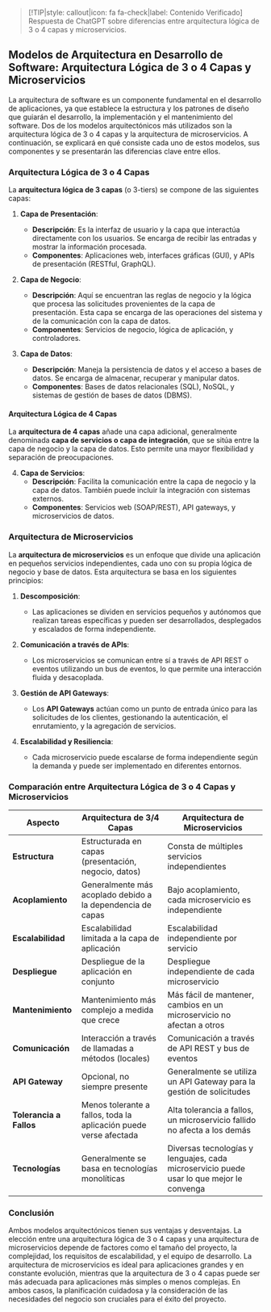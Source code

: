 > [!TIP|style: callout|icon: fa fa-check|label: Contenido Verificado]
> Respuesta de ChatGPT sobre diferencias entre arquitectura lógica de 3 o 4 capas y microservicios.

## Modelos de Arquitectura en Desarrollo de Software: Arquitectura Lógica de 3 o 4 Capas y Microservicios <!-- {docsify-ignore} -->

La arquitectura de software es un componente fundamental en el desarrollo de aplicaciones, ya que establece la estructura y los patrones de diseño que guiarán el desarrollo, la implementación y el mantenimiento del software. Dos de los modelos arquitectónicos más utilizados son la arquitectura lógica de 3 o 4 capas y la arquitectura de microservicios. A continuación, se explicará en qué consiste cada uno de estos modelos, sus componentes y se presentarán las diferencias clave entre ellos.

### Arquitectura Lógica de 3 o 4 Capas <!-- {docsify-ignore} -->

La **arquitectura lógica de 3 capas** (o 3-tiers) se compone de las siguientes capas:

1. **Capa de Presentación**:
   - **Descripción**: Es la interfaz de usuario y la capa que interactúa directamente con los usuarios. Se encarga de recibir las entradas y mostrar la información procesada.
   - **Componentes**: Aplicaciones web, interfaces gráficas (GUI), y APIs de presentación (RESTful, GraphQL).

2. **Capa de Negocio**:
   - **Descripción**: Aquí se encuentran las reglas de negocio y la lógica que procesa las solicitudes provenientes de la capa de presentación. Esta capa se encarga de las operaciones del sistema y de la comunicación con la capa de datos.
   - **Componentes**: Servicios de negocio, lógica de aplicación, y controladores.

3. **Capa de Datos**:
   - **Descripción**: Maneja la persistencia de datos y el acceso a bases de datos. Se encarga de almacenar, recuperar y manipular datos.
   - **Componentes**: Bases de datos relacionales (SQL), NoSQL, y sistemas de gestión de bases de datos (DBMS).

#### Arquitectura Lógica de 4 Capas

La **arquitectura de 4 capas** añade una capa adicional, generalmente denominada **capa de servicios o capa de integración**, que se sitúa entre la capa de negocio y la capa de datos. Esto permite una mayor flexibilidad y separación de preocupaciones.

4. **Capa de Servicios**:
   - **Descripción**: Facilita la comunicación entre la capa de negocio y la capa de datos. También puede incluir la integración con sistemas externos.
   - **Componentes**: Servicios web (SOAP/REST), API gateways, y microservicios de datos.

### Arquitectura de Microservicios <!-- {docsify-ignore} -->

La **arquitectura de microservicios** es un enfoque que divide una aplicación en pequeños servicios independientes, cada uno con su propia lógica de negocio y base de datos. Esta arquitectura se basa en los siguientes principios:

1. **Descomposición**:
   - Las aplicaciones se dividen en servicios pequeños y autónomos que realizan tareas específicas y pueden ser desarrollados, desplegados y escalados de forma independiente.

2. **Comunicación a través de APIs**:
   - Los microservicios se comunican entre sí a través de API REST o eventos utilizando un bus de eventos, lo que permite una interacción fluida y desacoplada.

3. **Gestión de API Gateways**:
   - Los **API Gateways** actúan como un punto de entrada único para las solicitudes de los clientes, gestionando la autenticación, el enrutamiento, y la agregación de servicios.

4. **Escalabilidad y Resiliencia**:
   - Cada microservicio puede escalarse de forma independiente según la demanda y puede ser implementado en diferentes entornos.

### Comparación entre Arquitectura Lógica de 3 o 4 Capas y Microservicios <!-- {docsify-ignore} -->

| Aspecto                      | Arquitectura de 3/4 Capas                                 | Arquitectura de Microservicios                          |
|------------------------------|----------------------------------------------------------|--------------------------------------------------------|
| **Estructura**               | Estructurada en capas (presentación, negocio, datos)    | Consta de múltiples servicios independientes            |
| **Acoplamiento**             | Generalmente más acoplado debido a la dependencia de capas | Bajo acoplamiento, cada microservicio es independiente |
| **Escalabilidad**            | Escalabilidad limitada a la capa de aplicación           | Escalabilidad independiente por servicio                |
| **Despliegue**               | Despliegue de la aplicación en conjunto                  | Despliegue independiente de cada microservicio         |
| **Mantenimiento**            | Mantenimiento más complejo a medida que crece            | Más fácil de mantener, cambios en un microservicio no afectan a otros |
| **Comunicación**             | Interacción a través de llamadas a métodos (locales)     | Comunicación a través de API REST y bus de eventos     |
| **API Gateway**              | Opcional, no siempre presente                             | Generalmente se utiliza un API Gateway para la gestión de solicitudes |
| **Tolerancia a Fallos**      | Menos tolerante a fallos, toda la aplicación puede verse afectada | Alta tolerancia a fallos, un microservicio fallido no afecta a los demás |
| **Tecnologías**              | Generalmente se basa en tecnologías monolíticas          | Diversas tecnologías y lenguajes, cada microservicio puede usar lo que mejor le convenga |

### Conclusión <!-- {docsify-ignore} -->

Ambos modelos arquitectónicos tienen sus ventajas y desventajas. La elección entre una arquitectura lógica de 3 o 4 capas y una arquitectura de microservicios depende de factores como el tamaño del proyecto, la complejidad, los requisitos de escalabilidad, y el equipo de desarrollo. La arquitectura de microservicios es ideal para aplicaciones grandes y en constante evolución, mientras que la arquitectura de 3 o 4 capas puede ser más adecuada para aplicaciones más simples o menos complejas. En ambos casos, la planificación cuidadosa y la consideración de las necesidades del negocio son cruciales para el éxito del proyecto.